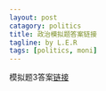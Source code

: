 ```yaml
---
layout: post
catagory: politics
title: 政治模拟题答案链接
tagline: by L.E.R
tags: [politics, moni]
---
```

模拟题3答案[链接](http://www.jazx.net/item/2755.aspx)
